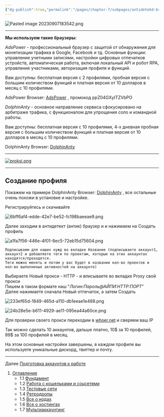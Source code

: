 ```yaml
---
{"dg-publish":true,"permalink":"/pages/chapter-7/subpages/antidetekd-brauzery/"}
---
```



![Pasted image 20230907183542.png]()

---

**Мы используем такие браузеры:**

_AdsPower_ - профессиональный браузер с защитой от обнаружения для монетизации трафика в Google, Facebook и тд. Основные функции: управление учетными записями, настройки цифровых отпечатков устройств, автоматическая работа, включая локальный API и робот RPA, управление участниками, авторизация профиля и функций.

Вам доступны: бесплатная версия с 2 профилями, пробная версия с большим количеством функций и платная версия от 10 долларов в месяц с 10 профилями.

AdsPower Browser: [AdsPower](http://AdsPower "https://share.adspower.net/ppZ04GXyITZVbPO") , промокод ppZ04GXyITZVbPO

_DolphinAnty_ - основное направление сервиса сфокусировано на арбитраже трафика, с функционалом для упрощения соло и командной работы.

Вам доступны: бесплатная версия с 10 профилями, 4-х дневная пробная версия с большим количеством функций и платная версия от 10 долларов в месяц с 10 профилями.

DolphinAnty Browser: [DolphinAnty](https://anty.dolphin.ru.com/a/2326306)

---

[![proksi.png](https://publish-01.obsidian.md/access/fbfb77c9d75575cb2f047f49966a5098/%D0%A4%D0%B0%D0%B9%D0%BB%D1%8B/IMG/modul%20last/proksi.png?ts=1710194400000&sig=ae1399fe6ee7eb25cfb1f13ffe7054163e47846ddcb82e0780d4e7e3f1dd76c1)](https://youtu.be/2v76RzEyivk)

---

## Создание профиля

Покажем на примере DolphinAnty Browser: [DolphinAnty](https://anty.dolphin.ru.com/a/2326306) , все остальные очень похожи в установке и настройке.

Регистрируйтесь и скачивайте

![6bff6af4-edde-42e7-be52-fc198baeeae9.png](https://img3.teletype.in/files/6b/ff/6bff6af4-edde-42e7-be52-fc198baeeae9.png)

Далее заходим в антидетект (антик) браузер и и нажимаем на Создать профиль

![a1fa7f56-446e-4f01-8ec5-72eb15d75604.png](https://img3.teletype.in/files/a1/fa/a1fa7f56-446e-4f01-8ec5-72eb15d75604.png)

    Подписываем для наших нужд во вкладке Название (подписываете аккаунт1, аккаунт2 и добавляете теги по проектам, которые на этих аккаунтах находятся/проходятся.
    Теги можно менять и потом у вас будет в названии кол-во проектов и кол-во выполненых активностей на аккаунте)  

Выбираете Новый прокси - HTTP - и вписываете во вкладке Proxy свой прокси  
Пишем в таком формате наш "_Логин:Пароль@АЙПИ:HTTP:ПОРТ_"  
Далее нажимаете сначала Новый отпечаток, а затем Создать

![233ef65d-1849-465d-a110-db1eeae1e488.png](https://img3.teletype.in/files/23/3e/233ef65d-1849-465d-a110-db1eeae1e488.png)

![24b28e5e-b611-4929-ae11-095ea44a60ce.png](https://img3.teletype.in/files/24/b2/24b28e5e-b611-4929-ae11-095ea44a60ce.png)

Для проверки своего прокси переходим в [whoer.net](https://whoer.net/ru) и сверяем ваш IP

Так можно сделать 10 аккаунтов, дальше платно, 10\$ за 10 профилей, 89\$ за 100 профилей в месяц.

На этом основные настройки завершены, в каждом профиле вы используете уникальные дискорд, твиттер и почту.

---

Далее [Подготовка аккаунтов к работе](https://hackmd.io/jTGFRo84Q467zYj18LCg4g)

1. [Оглавление](https://hackmd.io/_jJSNrZSRYKfaVAo1c4-Mw)
    - 1.1 [Фундамент](https://hackmd.io/xvWl5vEBRb-fJtuEiAsTdA)
    - 1.2 [Работа с кошельками и соцсетями](https://hackmd.io/xgwypxNlRIaXegOf668-DQ)
    - 1.3 [Тестовые сети](https://hackmd.io/QDzzknJESnq6ENSwcyItpw)
    - 1.4 [Ретродропы](https://hackmd.io/AIV8k_YTTFeDNv7Pk6fJiA)
    - 1.5 [Все о нодах](https://hackmd.io/xNGaD3HaR6SMOE6QmhQLsg)
    - 1.6 [Все о хостингах](https://hackmd.io/TxAsRlSmRvCvhELTQZTmFA)
    - 1.7 [Мультиаккаунтинг](https://hackmd.io/aInAebRES8OgiccMVDhDcw)
